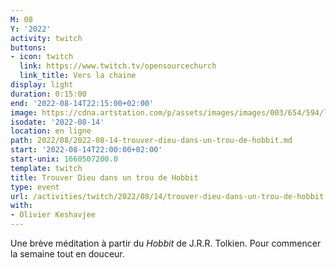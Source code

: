 ```yaml
---
M: 08
Y: '2022'
activity: twitch
buttons:
- icon: twitch
  link: https://www.twitch.tv/opensourcechurch
  link_title: Vers la chaine
display: light
duration: 0:15:00
end: '2022-08-14T22:15:00+02:00'
image: https://cdna.artstation.com/p/assets/images/images/003/654/594/large/sam-robberechts-finalrender1.jpg
isodate: '2022-08-14'
location: en ligne
path: 2022/08/2022-08-14-trouver-dieu-dans-un-trou-de-hobbit.md
start: '2022-08-14T22:00:00+02:00'
start-unix: 1660507200.0
template: twitch
title: Trouver Dieu dans un trou de Hobbit
type: event
url: /activities/twitch/2022/08/14/trouver-dieu-dans-un-trou-de-hobbit
with:
- Olivier Keshavjee
---
```

Une brève méditation à partir du *Hobbit* de J.R.R. Tolkien. Pour commencer la semaine tout en douceur.